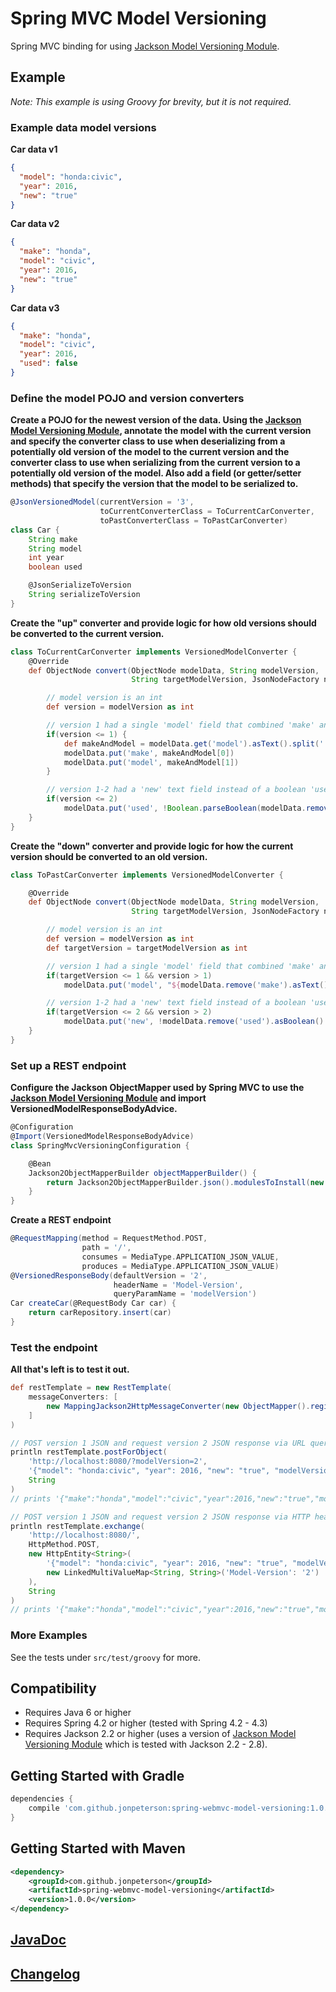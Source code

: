 # Spring MVC Model Versioning
Spring MVC binding for using [Jackson Model Versioning Module](https://github.com/jonpeterson/jackson-module-model-versioning).

## Example
*Note: This example is using Groovy for brevity, but it is not required.*

### Example data model versions
**Car data v1**
```json
{
  "model": "honda:civic",
  "year": 2016,
  "new": "true"
}
```

**Car data v2**
```json
{
  "make": "honda",
  "model": "civic",
  "year": 2016,
  "new": "true"
}
```

**Car data v3**
```json
{
  "make": "honda",
  "model": "civic",
  "year": 2016,
  "used": false
}
```

### Define the model POJO and version converters
**Create a POJO for the newest version of the data. Using the [Jackson Model Versioning Module](https://github.com/jonpeterson/jackson-module-model-versioning), annotate the model with the current version and specify the converter class to use when deserializing from a potentially old version of the model to the current version and the converter class to use when serializing from the current version to a potentially old version of the model. Also add a field (or getter/setter methods) that specify the version that the model to be serialized to.**
```groovy
@JsonVersionedModel(currentVersion = '3',
                    toCurrentConverterClass = ToCurrentCarConverter,
                    toPastConverterClass = ToPastCarConverter)
class Car {
    String make
    String model
    int year
    boolean used

    @JsonSerializeToVersion
    String serializeToVersion
}
```

**Create the "up" converter and provide logic for how old versions should be converted to the current version.**
```groovy
class ToCurrentCarConverter implements VersionedModelConverter {
    @Override
    def ObjectNode convert(ObjectNode modelData, String modelVersion,
                           String targetModelVersion, JsonNodeFactory nodeFactory) {

        // model version is an int
        def version = modelVersion as int

        // version 1 had a single 'model' field that combined 'make' and 'model' with a colon delimiter
        if(version <= 1) {
            def makeAndModel = modelData.get('model').asText().split(':')
            modelData.put('make', makeAndModel[0])
            modelData.put('model', makeAndModel[1])
        }

        // version 1-2 had a 'new' text field instead of a boolean 'used' field
        if(version <= 2)
            modelData.put('used', !Boolean.parseBoolean(modelData.remove('new').asText()))
    }
}
```

**Create the "down" converter and provide logic for how the current version should be converted to an old version.**
```groovy
class ToPastCarConverter implements VersionedModelConverter {

    @Override
    def ObjectNode convert(ObjectNode modelData, String modelVersion,
                           String targetModelVersion, JsonNodeFactory nodeFactory) {

        // model version is an int
        def version = modelVersion as int
        def targetVersion = targetModelVersion as int

        // version 1 had a single 'model' field that combined 'make' and 'model' with a colon delimiter
        if(targetVersion <= 1 && version > 1)
            modelData.put('model', "${modelData.remove('make').asText()}:${modelData.get('model').asText()}")

        // version 1-2 had a 'new' text field instead of a boolean 'used' field
        if(targetVersion <= 2 && version > 2)
            modelData.put('new', !modelData.remove('used').asBoolean() as String)
    }
}
```

### Set up a REST endpoint
**Configure the Jackson ObjectMapper used by Spring MVC to use the [Jackson Model Versioning Module](https://github.com/jonpeterson/jackson-module-model-versioning) and import VersionedModelResponseBodyAdvice.**
```groovy
@Configuration
@Import(VersionedModelResponseBodyAdvice)
class SpringMvcVersioningConfiguration {

    @Bean
    Jackson2ObjectMapperBuilder objectMapperBuilder() {
        return Jackson2ObjectMapperBuilder.json().modulesToInstall(new VersioningModule())
    }
}
```

**Create a REST endpoint**
```groovy
@RequestMapping(method = RequestMethod.POST,
                path = '/',
                consumes = MediaType.APPLICATION_JSON_VALUE,
                produces = MediaType.APPLICATION_JSON_VALUE)
@VersionedResponseBody(defaultVersion = '2',
                       headerName = 'Model-Version',
                       queryParamName = 'modelVersion')
Car createCar(@RequestBody Car car) {
    return carRepository.insert(car)
}
```

### Test the endpoint
**All that's left is to test it out.**
```groovy
def restTemplate = new RestTemplate(
    messageConverters: [
        new MappingJackson2HttpMessageConverter(new ObjectMapper().registerModule(new VersioningModule()))
    ]
)

// POST version 1 JSON and request version 2 JSON response via URL query param
println restTemplate.postForObject(
    'http://localhost:8080/?modelVersion=2',
    '{"model": "honda:civic", "year": 2016, "new": "true", "modelVersion": "1"],
    String
)
// prints '{"make":"honda","model":"civic","year":2016,"new":"true","modelVersion":"2"}'

// POST version 1 JSON and request version 2 JSON response via HTTP header
println restTemplate.exchange(
    'http://localhost:8080/',
    HttpMethod.POST,
    new HttpEntity<String>(
        '{"model": "honda:civic", "year": 2016, "new": "true", "modelVersion": "1"]',
        new LinkedMultiValueMap<String, String>('Model-Version': '2')
    ),
    String
)
// prints '{"make":"honda","model":"civic","year":2016,"new":"true","modelVersion":"2"}'
```

### More Examples
See the tests under `src/test/groovy` for more.

## Compatibility
* Requires Java 6 or higher
* Requires Spring 4.2 or higher (tested with Spring 4.2 - 4.3)
* Requires Jackson 2.2 or higher (uses a version of [Jackson Model Versioning Module](https://github.com/jonpeterson/jackson-module-model-versioning) which is tested with Jackson 2.2 - 2.8).

## Getting Started with Gradle
```groovy
dependencies {
    compile 'com.github.jonpeterson:spring-webmvc-model-versioning:1.0.0'
}
```

## Getting Started with Maven
```xml
<dependency>
    <groupId>com.github.jonpeterson</groupId>
    <artifactId>spring-webmvc-model-versioning</artifactId>
    <version>1.0.0</version>
</dependency>
```

## [JavaDoc](https://jonpeterson.github.io/docs/spring-webmvc-model-versioning/1.0.0/index.html)

## [Changelog](CHANGELOG.md)